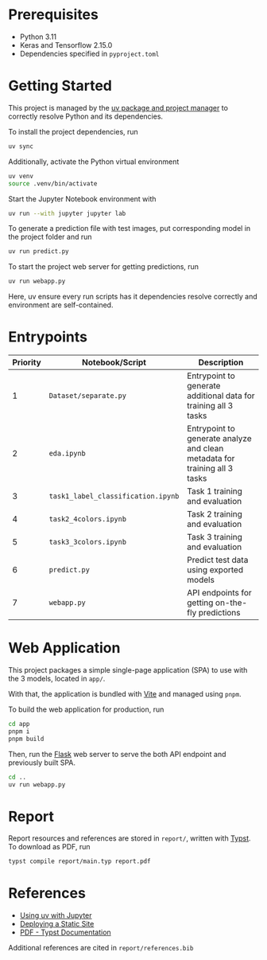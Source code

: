 # Prerequisites

- Python 3.11
- Keras and Tensorflow 2.15.0
- Dependencies specified in `pyproject.toml`

# Getting Started

This project is managed by the [uv package and project manager](https://docs.astral.sh/uv/) to correctly resolve Python and its dependencies.

To install the project dependencies, run

```bash
uv sync
```

Additionally, activate the Python virtual environment

```bash
uv venv
source .venv/bin/activate
```

Start the Jupyter Notebook environment with

```bash
uv run --with jupyter jupyter lab
```

To generate a prediction file with test images, put corresponding model in the project folder and run

```bash
uv run predict.py
```

To start the project web server for getting predictions, run

```bash
uv run webapp.py
```

Here, uv ensure every run scripts has it dependencies resolve correctly and environment are self-contained.

# Entrypoints

| Priority | Notebook/Script                    | Description                                                                |
|----------|------------------------------------|----------------------------------------------------------------------------|
| 1        | `Dataset/separate.py`              | Entrypoint to generate additional data for training all 3 tasks            |
| 2        | `eda.ipynb`                        | Entrypoint to generate analyze and clean metadata for training all 3 tasks |
| 3        | `task1_label_classification.ipynb` | Task 1 training and evaluation                                             |
| 4        | `task2_4colors.ipynb`              | Task 2 training and evaluation                                             |
| 5        | `task3_3colors.ipynb`              | Task 3 training and evaluation                                             |
| 6        | `predict.py`                       | Predict test data using exported models                                    |
| 7        | `webapp.py`                        | API endpoints for getting on-the-fly predictions                           |

# Web Application

This project packages a simple single-page application (SPA) to use with the 3 models, located in `app/`.

With that, the application is bundled with [Vite](https://vite.dev/) and managed using `pnpm`.

To build the web application for production, run

```bash
cd app
pnpm i
pnpm build
```

Then, run the [Flask](https://flask.palletsprojects.com/en/stable/) web server to serve the both API endpoint and previously built SPA.

```bash
cd ..
uv run webapp.py
```

# Report

Report resources and references are stored in `report/`, written with [Typst](https://typst.app/). To download as PDF, run

```bash
typst compile report/main.typ report.pdf
```

# References

- [Using uv with Jupyter](https://docs.astral.sh/uv/guides/integration/jupyter/)
- [Deploying a Static Site](https://vite.dev/guide/static-deploy)
- [PDF - Typst Documentation](https://typst.app/docs/reference/pdf/)

Additional references are cited in `report/references.bib`
